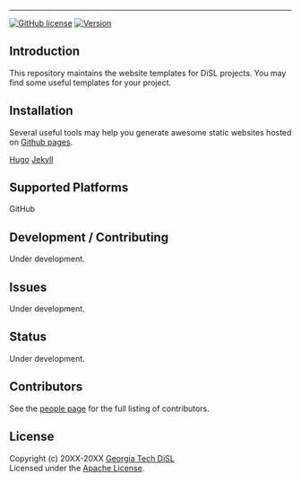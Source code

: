-----------------
[![GitHub license](https://img.shields.io/badge/license-apache-green.svg?style=flat)](https://www.apache.org/licenses/LICENSE-2.0)
[![Version](https://img.shields.io/badge/version-0.0.1-red.svg?style=flat)]()
## Introduction

This repository maintains the website templates for DiSL projects. You may find some useful templates for your project.

## Installation

Several useful tools may help you generate awesome static websites hosted on [Github pages](https://pages.github.com/).

[Hugo](https://gohugo.io/)
[Jekyll](https://jekyllrb.com/)


## Supported Platforms

GitHub

## Development / Contributing

Under development.

## Issues

Under development.

## Status

Under development.

## Contributors

See the [people page](https://github.com/git-disl/project_template/graphs/contributors) for the full listing of contributors.

## License

Copyright (c) 20XX-20XX [Georgia Tech DiSL](https://github.com/git-disl)  
Licensed under the [Apache License](LICENSE).
